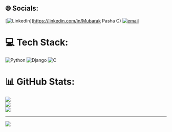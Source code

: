 
## 🌐 Socials:
[![LinkedIn](https://img.shields.io/badge/LinkedIn-%230077B5.svg?logo=linkedin&logoColor=white)](https://linkedin.com/in/Mubarak Pasha C) [![email](https://img.shields.io/badge/Email-D14836?logo=gmail&logoColor=white)](mailto:mubarakpasha35902@gmail.com) 

# 💻 Tech Stack:
![Python](https://img.shields.io/badge/python-3670A0?style=for-the-badge&logo=python&logoColor=ffdd54) ![Django](https://img.shields.io/badge/django-%23092E20.svg?style=for-the-badge&logo=django&logoColor=white) ![C](https://img.shields.io/badge/c-%2300599C.svg?style=for-the-badge&logo=c&logoColor=white)
# 📊 GitHub Stats:
![](https://github-readme-stats.vercel.app/api?username=mubarakpasha123&theme=github_dark&hide_border=false&include_all_commits=true&count_private=true)<br/>
![](https://nirzak-streak-stats.vercel.app/?user=mubarakpasha123&theme=github_dark&hide_border=false)<br/>
![](https://github-readme-stats.vercel.app/api/top-langs/?username=mubarakpasha123&theme=github_dark&hide_border=false&include_all_commits=true&count_private=true&layout=compact)

---
[![](https://visitcount.itsvg.in/api?id=mubarakpasha123&icon=0&color=0)](https://visitcount.itsvg.in)

<!-- Proudly created with GPRM ( https://gprm.itsvg.in ) -->
